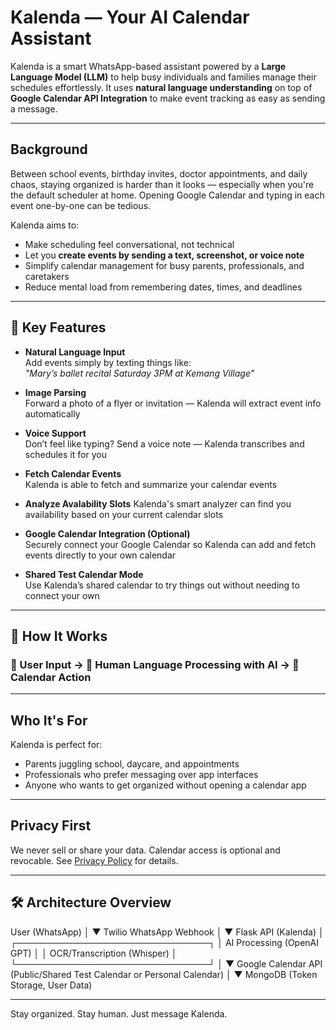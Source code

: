# Kalenda — Your AI Calendar Assistant

Kalenda is a smart WhatsApp-based assistant powered by a **Large Language Model (LLM)** to help busy individuals and families manage their schedules effortlessly. It uses **natural language understanding** on top of **Google Calendar API Integration** to make event tracking as easy as sending a message.

---

## Background

Between school events, birthday invites, doctor appointments, and daily chaos, staying organized is harder than it looks — especially when you're the default scheduler at home. Opening Google Calendar and typing in each event one-by-one can be tedious.

Kalenda aims to:

- Make scheduling feel conversational, not technical
- Let you **create events by sending a text, screenshot, or voice note**
- Simplify calendar management for busy parents, professionals, and caretakers
- Reduce mental load from remembering dates, times, and deadlines

---

## 🔧 Key Features

- **Natural Language Input**  
  Add events simply by texting things like:  
  _"Mary’s ballet recital Saturday 3PM at Kemang Village"_

- **Image Parsing**  
  Forward a photo of a flyer or invitation — Kalenda will extract event info automatically

- **Voice Support**  
  Don’t feel like typing? Send a voice note — Kalenda transcribes and schedules it for you

- **Fetch Calendar Events**  
  Kalenda is able to fetch and summarize your calendar events
  
- **Analyze Avalability Slots**
  Kalenda's smart analyzer can find you availability based on your current calendar slots

- **Google Calendar Integration (Optional)**  
  Securely connect your Google Calendar so Kalenda can add and fetch events directly to your own calendar

- **Shared Test Calendar Mode**  
  Use Kalenda’s shared calendar to try things out without needing to connect your own

---

## 🔁 How It Works

### 📲 User Input → 🧠 Human Language Processing with AI → 📆 Calendar Action

---

## Who It's For

Kalenda is perfect for:

- Parents juggling school, daycare, and appointments  
- Professionals who prefer messaging over app interfaces  
- Anyone who wants to get organized without opening a calendar app

---

## Privacy First
We never sell or share your data. Calendar access is optional and revocable. See [Privacy Policy](./PRIVACY) for details.

---

## 🛠️ Architecture Overview
User (WhatsApp)
    │
    ▼
Twilio WhatsApp Webhook
    │
    ▼
Flask API (Kalenda)
    │
 ┌───────────────────────────────┐
 │ AI Processing (OpenAI GPT)    │
 │ OCR/Transcription (Whisper)   │
 └───────────────────────────────┘
    │
    ▼
Google Calendar API (Public/Shared Test Calendar or Personal Calendar)
    │
    ▼
MongoDB (Token Storage, User Data)

---

Stay organized. Stay human. Just message Kalenda.

